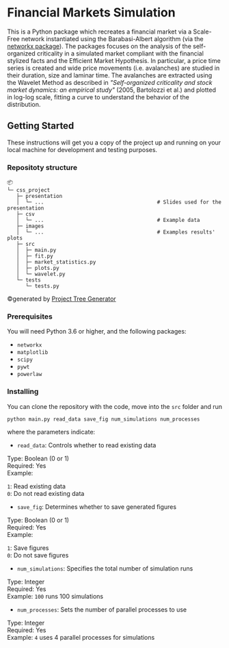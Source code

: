 # Financial Markets Simulation

This is a Python package which recreates a financial market via a Scale-Free network instantiated using the Barabasi-Albert algorithm (via the [networkx package](https://github.com/networkx/networkx)). The packages focuses on the analysis of the self-organized criticality in a simulated market compliant with the financial stylized facts and the Efficient Market Hypothesis. In particular, a price time series is created and wide price movements (i.e. avalanches) are studied in their duration, size and laminar time. The avalanches are extracted using the Wavelet Method as described in *"Self-organized criticality and stock market dynamics: an empirical study"* (2005, Bartolozzi et al.) and plotted in log-log scale, fitting a curve to understand the behavior of the distribution.

## Getting Started

These instructions will get you a copy of the project up and running on your local machine for development and testing purposes.

### Repositoty structure
```
📦 
└─ css_project
   ├─ presentation
   │  └─ ...                                     # Slides used for the presentation
   ├─ csv
   │  └─ ...                                     # Example data
   ├─ images
   │  └─ ...                                     # Examples results' plots
   ├─ src
   │  ├─ main.py
   │  ├─ fit.py
   │  ├─ market_statistics.py
   │  ├─ plots.py
   │  └─ wavelet.py
   └─ tests
      └─ tests.py
```
©generated by [Project Tree Generator](https://woochanleee.github.io/project-tree-generator)

### Prerequisites

You will need Python 3.6 or higher, and the following packages:

* `networkx`
* `matplotlib`
* `scipy`
* `pywt`
* `powerlaw`

### Installing

You can clone the repository with the code, move into the `src` folder and run

`python main.py read_data save_fig num_simulations num_processes`

where the parameters indicate:  

- `read_data`: Controls whether to read existing data  

Type: Boolean (0 or 1)  
Required: Yes  
Example:  

`1`: Read existing data  
`0`: Do not read existing data  

- `save_fig`: Determines whether to save generated figures  

Type: Boolean (0 or 1)  
Required: Yes  
Example:  

`1`: Save figures  
`0`: Do not save figures  

- `num_simulations`: Specifies the total number of simulation runs  

Type: Integer  
Required: Yes  
Example: `100` runs 100 simulations  

- `num_processes`: Sets the number of parallel processes to use  

Type: Integer  
Required: Yes  
Example: `4` uses 4 parallel processes for simulations  


